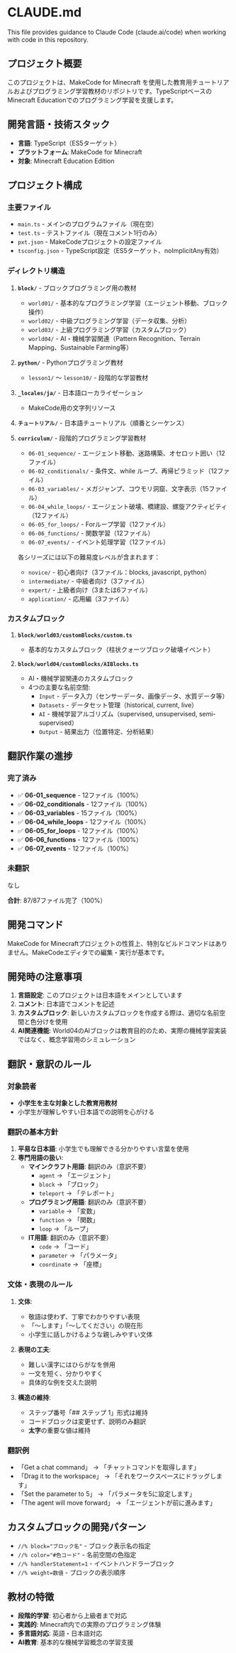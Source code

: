 # CLAUDE.md

This file provides guidance to Claude Code (claude.ai/code) when working with code in this repository.

## プロジェクト概要

このプロジェクトは、MakeCode for Minecraft を使用した教育用チュートリアルおよびプログラミング学習教材のリポジトリです。TypeScriptベースのMinecraft Educationでのプログラミング学習を支援します。

## 開発言語・技術スタック

- **言語**: TypeScript（ES5ターゲット）
- **プラットフォーム**: MakeCode for Minecraft
- **対象**: Minecraft Education Edition

## プロジェクト構成

### 主要ファイル

- `main.ts` - メインのプログラムファイル（現在空）
- `test.ts` - テストファイル（現在コメント1行のみ）
- `pxt.json` - MakeCodeプロジェクトの設定ファイル
- `tsconfig.json` - TypeScript設定（ES5ターゲット、noImplicitAny有効）

### ディレクトリ構造

1. **`block/`** - ブロックプログラミング用の教材
   - `world01/` - 基本的なプログラミング学習（エージェント移動、ブロック操作）
   - `world02/` - 中級プログラミング学習（データ収集、分析）
   - `world03/` - 上級プログラミング学習（カスタムブロック）
   - `world04/` - AI・機械学習関連（Pattern Recognition、Terrain Mapping、Sustainable Farming等）

2. **`python/`** - Pythonプログラミング教材
   - `lesson1/` ～ `lesson10/` - 段階的な学習教材

3. **`_locales/ja/`** - 日本語ローカライゼーション
   - MakeCode用の文字列リソース

4. **`チュートリアル/`** - 日本語チュートリアル（順番とシーケンス）

5. **`curriculum/`** - 段階的プログラミング学習教材
   - `06-01_sequence/` - エージェント移動、迷路構築、オセロット囲い（12ファイル）
   - `06-02_conditionals/` - 条件文、while ループ、再帰ピラミッド（12ファイル）
   - `06-03_variables/` - メガジャンプ、コウモリ洞窟、文字表示（15ファイル）
   - `06-04_while_loops/` - エージェント破壊、橋建設、螺旋アクティビティ（12ファイル）
   - `06-05_for_loops/` - Forループ学習（12ファイル）
   - `06-06_functions/` - 関数学習（12ファイル）
   - `06-07_events/` - イベント処理学習（12ファイル）
   
   各シリーズには以下の難易度レベルが含まれます：
   - `novice/` - 初心者向け（3ファイル：blocks, javascript, python）
   - `intermediate/` - 中級者向け（3ファイル）
   - `expert/` - 上級者向け（3または6ファイル）
   - `application/` - 応用編（3ファイル）

### カスタムブロック

1. **`block/world03/customBlocks/custom.ts`**
   - 基本的なカスタムブロック（柱状クォーツブロック破壊イベント）

2. **`block/world04/customBlocks/AIBlocks.ts`**
   - AI・機械学習関連のカスタムブロック
   - 4つの主要な名前空間:
     - `Input` - データ入力（センサーデータ、画像データ、水質データ等）
     - `Datasets` - データセット管理（historical, current, live）
     - `AI` - 機械学習アルゴリズム（supervised, unsupervised, semi-supervised）
     - `Output` - 結果出力（位置特定、分析結果）

## 翻訳作業の進捗

### 完了済み
- ✅ **06-01_sequence** - 12ファイル（100%）
- ✅ **06-02_conditionals** - 12ファイル（100%）
- ✅ **06-03_variables** - 15ファイル（100%）
- ✅ **06-04_while_loops** - 12ファイル（100%）
- ✅ **06-05_for_loops** - 12ファイル（100%）
- ✅ **06-06_functions** - 12ファイル（100%）
- ✅ **06-07_events** - 12ファイル（100%）

### 未翻訳
なし

**合計**: 87/87ファイル完了（100%）

## 開発コマンド

MakeCode for Minecraftプロジェクトの性質上、特別なビルドコマンドはありません。MakeCodeエディタでの編集・実行が基本です。

## 開発時の注意事項

1. **言語設定**: このプロジェクトは日本語をメインとしています
2. **コメント**: 日本語でコメントを記述
3. **カスタムブロック**: 新しいカスタムブロックを作成する際は、適切な名前空間と色分けを使用
4. **AI関連機能**: World04のAIブロックは教育目的のため、実際の機械学習実装ではなく、概念学習用のシミュレーション

## 翻訳・意訳のルール

### 対象読者
- **小学生を主な対象とした教育用教材**
- 小学生が理解しやすい日本語での説明を心がける

### 翻訳の基本方針
1. **平易な日本語**: 小学生でも理解できる分かりやすい言葉を使用
2. **専門用語の扱い**:
   - **マインクラフト用語**: 翻訳のみ（意訳不要）
     - `agent` → 「エージェント」
     - `block` → 「ブロック」
     - `teleport` → 「テレポート」
   - **プログラミング用語**: 翻訳のみ（意訳不要）
     - `variable` → 「変数」
     - `function` → 「関数」
     - `loop` → 「ループ」
   - **IT用語**: 翻訳のみ（意訳不要）
     - `code` → 「コード」
     - `parameter` → 「パラメータ」
     - `coordinate` → 「座標」

### 文体・表現のルール
1. **文体**: 
   - 敬語は使わず、丁寧でわかりやすい表現
   - 「〜します」「〜してください」の現在形
   - 小学生に話しかけるような親しみやすい文体

2. **表現の工夫**:
   - 難しい漢字にはひらがなを併用
   - 一文を短く、分かりやすく
   - 具体的な例を交えた説明

3. **構造の維持**:
   - ステップ番号「## ステップ 1」形式は維持
   - コードブロックは変更せず、説明のみ翻訳
   - **太字**の重要な値は維持

### 翻訳例
- 「Get a chat command」 → 「チャットコマンドを取得します」
- 「Drag it to the workspace」 → 「それをワークスペースにドラッグします」
- 「Set the parameter to 5」 → 「パラメータを5に設定します」
- 「The agent will move forward」 → 「エージェントが前に進みます」

## カスタムブロックの開発パターン

- `//% block="ブロック名"` - ブロック表示名の指定
- `//% color="#色コード"` - 名前空間の色指定
- `//% handlerStatement=1` - イベントハンドラーブロック
- `//% weight=数値` - ブロックの表示順序

## 教材の特徴

- **段階的学習**: 初心者から上級者まで対応
- **実践的**: Minecraft内での実際のプログラミング体験
- **多言語対応**: 英語・日本語対応
- **AI教育**: 基本的な機械学習概念の学習支援